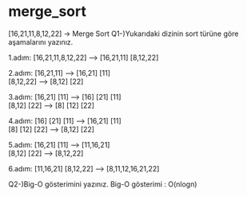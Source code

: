 # merge_sort

[16,21,11,8,12,22] -> Merge Sort
Q1-)Yukarıdaki dizinin sort türüne göre aşamalarını yazınız.


1.adım:	[16,21,11,8,12,22] --> [16,21,11]   [8,12,22]

2.adım: [16,21,11] --> [16,21] [11]      
		[8,12,22] --> [8,12] [22]

3.adım:	[16,21] [11] --> [16] [21] [11]      
		[8,12] [22]  --> [8] [12] [22]

4.adım: [16] [21] [11]  --> [16,21] [11]     
		[8] [12] [22]  -->  [8,12] [22]

5.adım:	[16,21] [11] --> [11,16,21]          
		[8,12] [22]  --> [8,12,22]

6.adım:	[11,16,21]   [8,12,22]   --> [8,11,12,16,21,22]	
	
Q2-)Big-O gösterimini yazınız.
	Big-O gösterimi : O(nlogn)

